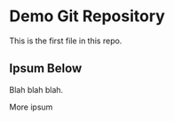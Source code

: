 # Demo Git Repository

This is the first file in this repo.

## Ipsum Below

Blah blah blah.

More ipsum